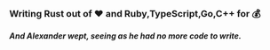 ### Writing Rust out of ❤️ and Ruby,TypeScript,Go,C++ for 💰

***And Alexander wept, seeing as he had no more code to write.***
